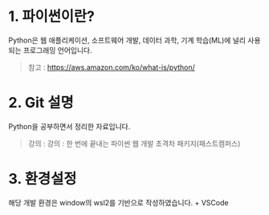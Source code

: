 # 1. 파이썬이란?

Python은 웹 애플리케이션, 소프트웨어 개발, 데이터 과학, 기계 학습(ML)에 널리 사용되는 프로그래밍 언어입니다.
> 참고 : https://aws.amazon.com/ko/what-is/python/

# 2. Git 설명

Python을 공부하면서 정리한 자료입니다.
> 강의 : 강의 : 한 번에 끝내는 파이썬 웹 개발 초격차 패키지(패스트캠퍼스)

# 3. 환경설정

해당 개발 환경은 window의 wsl2를 기반으로 작성하였습니다. + VSCode